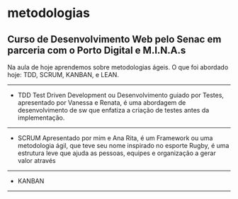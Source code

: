 # metodologias

## Curso de Desenvolvimento Web pelo Senac em parceria com o Porto Digital e M.I.N.A.s

Na aula de hoje aprendemos sobre metodologias ágeis. O que foi abordado hoje: TDD, SCRUM, KANBAN,  e LEAN.
****************
-  TDD 
Test Driven Development ou Desenvolvimento guiado por Testes, apresentado por Vanessa e Renata, é uma abordagem de desenvolvimento de sw que enfatiza a criação de testes antes da implementação. 
****************
- SCRUM
Apresentado por mim e Ana Rita, é um Framework ou uma metodologia ágil, que teve seu nome inspirado no esporte Rugby, é uma estrutura leve que ajuda as pessoas, equipes e organização a gerar valor através 
******************
- KANBAN
***********************
